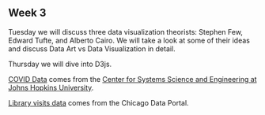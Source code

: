 ## Week 3

Tuesday we will discuss three data visualization theorists: Stephen Few, Edward Tufte, and Alberto Cairo. We will take a look at some of their ideas and discuss Data Art vs Data Visualization in detail.

Thursday we will dive into D3js.

<a href="covid.csv">COVID Data</a> comes from the <a href="https://coronavirus.jhu.edu/map.html">Center for Systems Science and Engineering at Johns Hopkins University</a>.

<a href="library_visits_jan22.csv">Library visits data</a> comes from the Chicago Data Portal.


